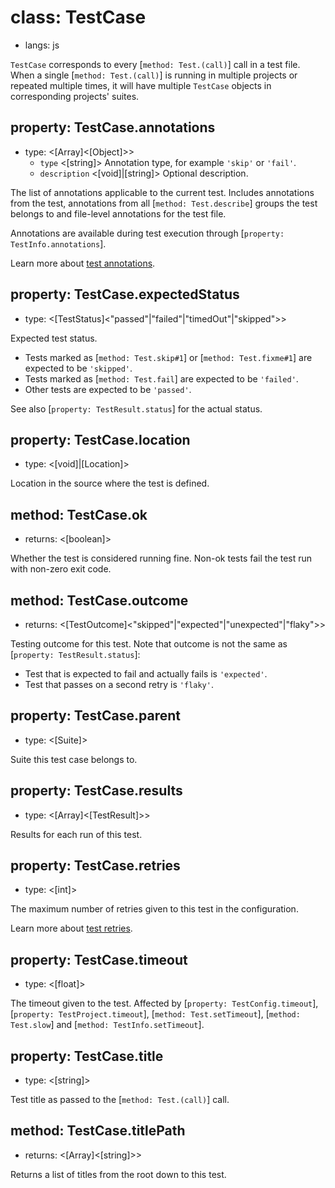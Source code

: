 # class: TestCase
* langs: js

`TestCase` corresponds to every [`method: Test.(call)`] call in a test file. When a single [`method: Test.(call)`] is running in multiple projects or repeated multiple times, it will have multiple `TestCase` objects in corresponding projects' suites.

## property: TestCase.annotations
- type: <[Array]<[Object]>>
  - `type` <[string]> Annotation type, for example `'skip'` or `'fail'`.
  - `description` <[void]|[string]> Optional description.

The list of annotations applicable to the current test. Includes annotations from the test, annotations from all [`method: Test.describe`] groups the test belongs to and file-level annotations for the test file.

Annotations are available during test execution through [`property: TestInfo.annotations`].

Learn more about [test annotations](./test-annotations.md).

## property: TestCase.expectedStatus
- type: <[TestStatus]<"passed"|"failed"|"timedOut"|"skipped">>

Expected test status.
* Tests marked as [`method: Test.skip#1`] or [`method: Test.fixme#1`] are expected to be `'skipped'`.
* Tests marked as [`method: Test.fail`] are expected to be `'failed'`.
* Other tests are expected to be `'passed'`.

See also [`property: TestResult.status`] for the actual status.

## property: TestCase.location
- type: <[void]|[Location]>

Location in the source where the test is defined.

## method: TestCase.ok
- returns: <[boolean]>

Whether the test is considered running fine. Non-ok tests fail the test run with non-zero exit code.

## method: TestCase.outcome
- returns: <[TestOutcome]<"skipped"|"expected"|"unexpected"|"flaky">>

Testing outcome for this test. Note that outcome is not the same as [`property: TestResult.status`]:
* Test that is expected to fail and actually fails is `'expected'`.
* Test that passes on a second retry is `'flaky'`.

## property: TestCase.parent
- type: <[Suite]>

Suite this test case belongs to.

## property: TestCase.results
- type: <[Array]<[TestResult]>>

Results for each run of this test.

## property: TestCase.retries
- type: <[int]>

The maximum number of retries given to this test in the configuration.

Learn more about [test retries](./test-retries.md#retries).

## property: TestCase.timeout
- type: <[float]>

The timeout given to the test. Affected by [`property: TestConfig.timeout`], [`property: TestProject.timeout`], [`method: Test.setTimeout`], [`method: Test.slow`] and [`method: TestInfo.setTimeout`].

## property: TestCase.title
- type: <[string]>

Test title as passed to the [`method: Test.(call)`] call.

## method: TestCase.titlePath
- returns: <[Array]<[string]>>

Returns a list of titles from the root down to this test.

